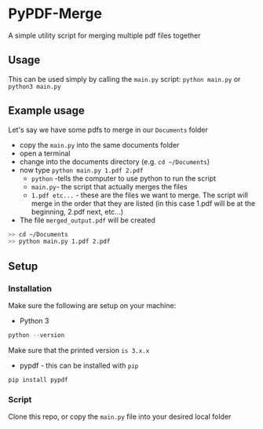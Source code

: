 # PyPDF-Merge
A simple utility script for merging multiple pdf files together

## Usage
This can be used simply by calling the `main.py` script:
`python main.py`
or
`python3 main.py`

## Example usage
Let's say we have some pdfs to merge in our `Documents` folder
- copy the `main.py` into the same documents folder
- open a terminal
- change into the documents directory (e.g. `cd ~/Documents`)
- now type `python main.py 1.pdf 2.pdf`
  - `python` -tells the computer to use python to run the script
  - `main.py`- the script that actually merges the files
  - `1.pdf etc...` - these are the files we want to merge. The script will merge in the order that they are listed (in this case 1.pdf will be at the beginning, 2.pdf next, etc...)
- The file `merged_output.pdf` will be created
 
```sh
>> cd ~/Documents
>> python main.py 1.pdf 2.pdf
```

## Setup
### Installation
Make sure the following are setup on your machine:
- Python 3
```python
python --version
```
Make sure that the printed version `is 3.x.x`
- pypdf - this can be installed with `pip`
```
pip install pypdf
```
### Script
Clone this repo, or copy the `main.py` file into your desired local folder
